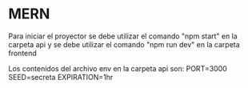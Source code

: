 # MERN

Para iniciar el proyector se debe utilizar el comando "npm start" en la carpeta api y se debe utilizar el comando "npm run dev" en la carpeta frontend

Los contenidos del archivo env en la carpeta api son:
PORT=3000
SEED=secreta
EXPIRATION=1hr